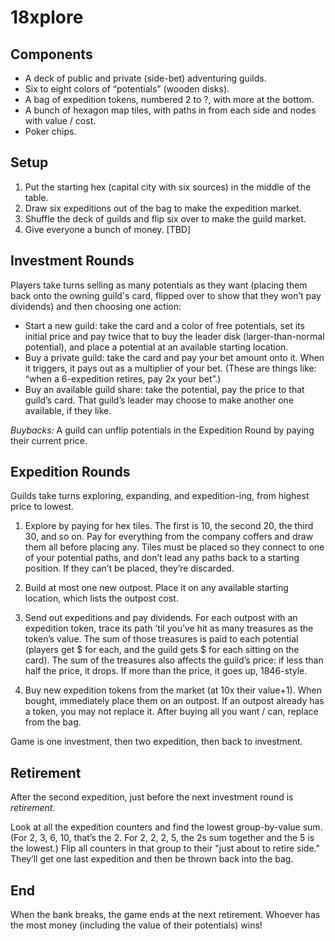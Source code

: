 # 18xplore

## Components
- A deck of public and private (side-bet) adventuring guilds.
- Six to eight colors of “potentials” (wooden disks).
- A bag of expedition tokens, numbered 2 to ?, with more at the bottom.
- A bunch of hexagon map tiles, with paths in from each side and nodes with value / cost.
- Poker chips.

## Setup
1. Put the starting hex (capital city with six sources) in the middle of the table.
2. Draw six expeditions out of the bag to make the expedition market.
3. Shuffle the deck of guilds and flip six over to make the guild market.
4. Give everyone a bunch of money. [TBD]

## Investment Rounds
Players take turns selling as many potentials as they want (placing them back onto the owning guild's card, flipped over to show that they won’t pay dividends) and then choosing one action:

- Start a new guild: take the card and a color of free potentials, set its
	initial price and pay twice that to buy the leader disk (larger-than-normal
	potential), and place a potential at an available starting location.
- Buy a private guild: take the card and pay your bet amount onto it. When it
	triggers, it pays out as a multiplier of your bet. (These are things like:
	“when a 6-expedition retires, pay 2x your bet”.)
- Buy an available guild share: take the potential, pay the price to that
	guild’s card. That guild’s leader may choose to make another one available,
	if they like.

*Buybacks:* A guild can unflip potentials in the Expedition Round by paying their current price.

## Expedition Rounds
Guilds take turns exploring, expanding, and expedition-ing, from highest price to lowest.

1. Explore by paying for hex tiles. The first is 10, the second 20, the third
	 30, and so on. Pay for everything from the company coffers and draw them all
	 before placing any. Tiles must be placed so they connect to one of your
	 potential paths, and don’t lead any paths back to a starting position. If
	 they can’t be placed, they’re discarded.

2. Build at most one new outpost. Place it on any available starting location,
	 which lists the outpost cost.

3. Send out expeditions and pay dividends. For each outpost with an expedition
	 token, trace its path ’til you’ve hit as many treasures as the token’s
	 value. The sum of those treasures is paid to each potential (players get $
	 for each, and the guild gets $ for each sitting on the card). The sum of the
	 treasures also affects the guild’s price: if less than half the price, it
	 drops. If more than the price, it goes up, 1846-style.

4. Buy new expedition tokens from the market (at 10x their value+1). When
	 bought, immediately place them on an outpost. If an outpost already has a
	 token, you may not replace it. After buying all you want / can, replace from
	 the bag.

Game is one investment, then two expedition, then back to investment.

## Retirement
After the second expedition, just before the next investment round is *retirement.*

Look at all the expedition counters and find the lowest group-by-value sum.
(For 2, 3, 6, 10, that’s the 2. For 2, 2, 2, 5, the 2s sum together and the 5
is the lowest.) Flip all counters in that group to their "just about to retire
side." They’ll get one last expedition and then be thrown back into the bag.

## End
When the bank breaks, the game ends at the next retirement. Whoever has the
most money (including the value of their potentials) wins!
